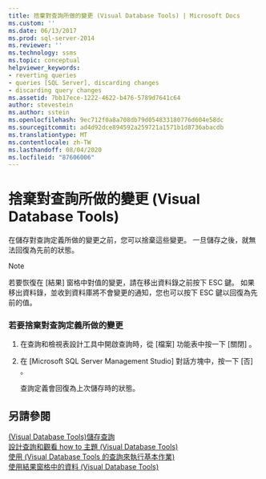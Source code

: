 ```yaml
---
title: 捨棄對查詢所做的變更 (Visual Database Tools) | Microsoft Docs
ms.custom: ''
ms.date: 06/13/2017
ms.prod: sql-server-2014
ms.reviewer: ''
ms.technology: ssms
ms.topic: conceptual
helpviewer_keywords:
- reverting queries
- queries [SQL Server], discarding changes
- discarding query changes
ms.assetid: 7bb17ece-1222-4622-b476-5789d7641c64
author: stevestein
ms.author: sstein
ms.openlocfilehash: 9ec712f0a8a708db79d054833180776d604e58dc
ms.sourcegitcommit: ad4d92dce894592a259721a1571b1d8736abacdb
ms.translationtype: MT
ms.contentlocale: zh-TW
ms.lasthandoff: 08/04/2020
ms.locfileid: "87606006"
---
```

# <a name="discard-changes-made-to-queries-visual-database-tools"></a>捨棄對查詢所做的變更 (Visual Database Tools)
  在儲存對查詢定義所做的變更之前，您可以捨棄這些變更。 一旦儲存之後，就無法回復為先前的狀態。  
  
> [!NOTE]  
>  若要恢復在 [結果] 窗格中對值的變更，請在移出資料錄之前按下 ESC 鍵。 如果移出資料錄，並收到資料庫將不會變更的通知，您也可以按下 ESC 鍵以回復為先前的值。  
  
### <a name="to-discard-changes-made-to-a-query-definition"></a>若要捨棄對查詢定義所做的變更  
  
1.  在查詢和檢視表設計工具中開啟查詢時，從 [檔案]  功能表中按一下 [關閉]  。  
  
2.  在 [Microsoft SQL Server Management Studio]  對話方塊中，按一下 [否]  。  
  
     查詢定義會回復為上次儲存時的狀態。  
  
## <a name="see-also"></a>另請參閱  
 [&#40;Visual Database Tools&#41;儲存查詢](visual-database-tools.md)   
 [設計查詢和觀看 how to 主題 &#40;Visual Database Tools&#41;](design-queries-and-views-how-to-topics-visual-database-tools.md)   
 [使用 &#40;Visual Database Tools 的查詢來執行基本作業&#41;](perform-basic-operations-with-queries-visual-database-tools.md)   
 [使用結果窗格中的資料 &#40;Visual Database Tools&#41;](results-pane-visual-database-tools.md)  
  
  
